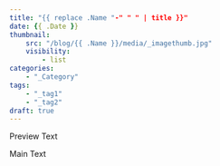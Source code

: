 ```yaml
---
title: "{{ replace .Name "-" " " | title }}"
date: {{ .Date }}
thumbnail:
    src: "/blog/{{ .Name }}/media/_imagethumb.jpg"
    visibility:
        - list
categories:
    - "_Category"
tags:
    - "_tag1"
    - "_tag2"
draft: true
---
```

Preview Text

<!--more-->

Main Text